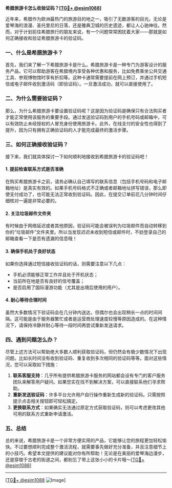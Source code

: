 **希腊旅游卡怎么收验证码？[[TG💪+ @esim1088](https://t.me/s/esim1088)]**

近年来，希腊作为欧洲最热门的旅游目的地之一，吸引了无数游客的目光。无论是爱琴海的浪漫、圣托里尼的日落，还是雅典卫城的历史遗迹，都让人心驰神往。然而，对于计划前往希腊旅行的朋友来说，有一个问题常常困扰着大家——那就是如何正确接收和验证希腊旅游卡的验证码。

### 一、什么是希腊旅游卡？

首先，我们来了解一下希腊旅游卡是什么。希腊旅游卡是一种专门为游客设计的服务产品，它可以帮助游客在希腊境内享受各种优惠和服务，比如免费乘坐公共交通工具、参观博物馆时享有折扣等。这种卡通常需要提前在网上预订，并通过手机短信或电子邮件收到激活码（即验证码）。一旦激活成功，就可以直接使用了。

### 二、为什么需要验证码？

那么，为什么希腊旅游卡要设置验证码呢？这是因为验证码是确保只有合法购买者才能正常使用该服务的重要手段。通过发送验证码到用户的手机号码或邮箱中，可以有效防止未经授权的人冒充身份使用旅游卡。此外，在线支付的安全性也得到了提升，因为只有拥有正确验证码的人才能完成最终的激活步骤。

### 三、如何正确接收验证码？

接下来，我们就具体探讨一下如何顺利地接收到希腊旅游卡的验证码吧！

#### 1. 提前检查联系方式是否准确
在购买希腊旅游卡之前，请务必确认自己填写的联系信息（包括手机号码和电子邮箱地址）是真实有效的。如果手机号码格式不正确或者邮箱地址拼写错误，那么即使支付成功了，也可能无法正常收到验证码。因此，在提交订单前花几分钟时间仔细核对一遍是非常必要的。

#### 2. 关注垃圾邮件文件夹
有时候由于网络延迟或者其他原因，验证码可能会被误判为垃圾邮件而自动转移到你的“垃圾邮件”文件夹里。所以当发现迟迟未收到短信或邮件时，不妨登录自己的邮箱查看一下是否有遗漏的信息哦！

#### 3. 确保手机处于良好状态
如果你选择通过短信接收验证码的话，则需要注意以下几点：
   - 手机必须能够正常工作并且处于开机状态；
   - 当前所在地是否有良好的信号覆盖；
   - 是否启用了国际漫游功能（尤其是出境后使用的用户）。

#### 4. 耐心等待合理时间
虽然大多数情况下验证码会在几分钟内送达，但偶尔也会出现稍长一点的时间间隔。这可能是由于服务器繁忙或者是运营商处理速度较慢等原因造成的。在这种情况下，请保持冷静并耐心等待一段时间再尝试重新发送请求。

### 四、遇到问题怎么办？

尽管上述方法可以帮助绝大多数人顺利获取验证码，但仍然会有极少数情况下出现问题。比如长时间没有收到验证码、重复收到多次相同的验证码等等。面对这些情况，您可以采取如下措施：

1. **联系客服支持**：几乎所有提供希腊旅游卡服务的网站都会设有专门的客户服务团队来解答用户疑问。如果您实在找不到解决方案，可以直接联系他们寻求帮助。
2. **重新发送验证码**：许多平台允许用户自行操作重新生成新的验证码。只需按照提示点击相关按钮即可轻松搞定。
3. **更换联系方式**：如果确实无法通过原定方式获取验证码，则可以考虑更改其他可用的联系方式重新申请激活。

### 五、总结

总的来说，希腊旅游卡是一个非常方便实用的产品，它能够让您的旅程更加轻松愉快。不过要想顺利完成整个激活流程，就需要事先做好充分准备，并且注意细节上的小技巧。希望本文提供的建议能对你有所帮助！无论是在美丽的爱琴海边漫步，还是穿梭于古老的街道之间，都别忘了带上这张小小的卡片哦～[[TG💪+ @esim1088](https://t.me/s/esim1088)]

---

[[TG💪+ @esim1088](https://t.me/s/esim1088) ![Image](https://i.postimg.cc/4NQfJmqS/Snipaste-2025-05-13-00-14-12.png)]